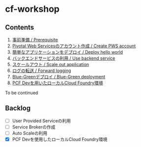 # cf-workshop

## Contents

1. [事前準備 / Prerequisite](prerequisite.md)
2. [Pivotal Web Servicesのアカウント作成 / Create PWS account](pivotal-web-services.md)
3. [簡単なアプリケーションをデプロイ / Deploy hello world](deploy-application.md)
4. [バックエンドサービスの利用 / Use backend service](backend-service.md)
5. [スケールアウト / Scale out application](scale-out.md)
6. [ログの転送 / Forward logging](logging.md)
7. [Blue-Greenデプロイ / Blue-Green deployment](blue-green-deployment.md)
8. [PCF Devを用いたローカルCloud Foundry環境](pcf-dev.md)

To be continued

## Backlog

- [ ] User Provided Serviceの利用
- [ ] Service Brokerの作成
- [ ] Auto Scaleの利用
- [x] PCF Devを使用したローカルCloud Foundry環境
